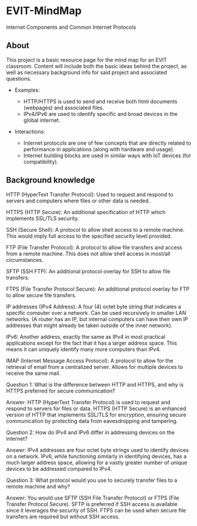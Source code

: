 # EVIT-MindMap

Internet Components and Common Internet Protocols

## About

This project is a basic resource page for the mind map for an EVIT classroom. Content will include both the basic ideas behind the project, as well as necessary background info for said project and associated questions.

- Examples:
  - HTTP/HTTPS is used to send and receive both html documents (webpages) and associated files.
  - IPv4/IPv6 are used to identify specific and broad devices in the global internet.

- Interactions:
  - Internet protocols are one of few concepts that are directly related to performance in applications (along with hardware and usage).
  - Internet building blocks are used in similar ways with IoT devices (for compatibility).

## Background knowledge

HTTP (HyperText Transfer Protocol): Used to request and respond to servers and computers where files
or other data is needed.

HTTPS (HTTP Secure): An additional specification of HTTP which implements SSL/TLS security.

SSH (Secure Shell): A protocol to allow shell access to a remote machine. This would imply
full access to the specified security level provided.

FTP (File Transfer Protocol): A protocol to allow file transfers and access from a remote
machine. This does not allow shell access in most/all circumstances.

SFTP (SSH FTP): An additional protocol overlay for SSH to allow file transfers.

FTPS (File Transfer Protocol Secure): An additional protocol overlay for FTP to allow secure
file transfers.

IP addresses (IPv4 Address): A four (4) octet byte string that indicates a specific computer
over a network. Can be used recursively in smaller LAN networks. (A router has an IP, but
internal computers can have their own IP addresses that might already be taken outside of the
inner network).

IPv6: Another address, exactly the same as IPv4 in most practical applications except for the
fact that it has a larger address space. This means it can uniquely identify many more computers
than IPv4.

IMAP (Internet Message Access Protocol): A protocol to allow for the retrieval of email from
a centralized server. Allows for multiple devices to receive the same mail.

Question 1:
What is the difference between HTTP and HTTPS, and why is HTTPS preferred for secure communication?

Answer:
HTTP (HyperText Transfer Protocol) is used to request and respond to servers for files or data. HTTPS (HTTP Secure) is an enhanced version of HTTP that implements SSL/TLS for encryption, ensuring secure communication by protecting data from eavesdropping and tampering.

Question 2:
How do IPv4 and IPv6 differ in addressing devices on the internet?

Answer:
IPv4 addresses are four octet byte strings used to identify devices on a network. IPv6, while functioning similarly in identifying devices, has a much larger address space, allowing for a vastly greater number of unique devices to be addressed compared to IPv4.

Question 3:
What protocol would you use to securely transfer files to a remote machine and why?

Answer:
You would use SFTP (SSH File Transfer Protocol) or FTPS (File Transfer Protocol Secure). SFTP is preferred if SSH access is available since it leverages the security of SSH. FTPS can be used when secure file transfers are required but without SSH access.
